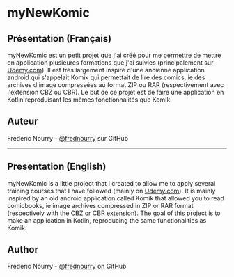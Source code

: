 myNewKomic
==========

Présentation (Français)
------------

myNewKomic est un petit projet que j'ai créé pour me permettre de mettre en application plusieures formations que j'ai suivies (principalement sur [Udemy.com][1]).
Il est très largement inspiré d'une ancienne application android qui s'appelait Komik qui permettait de lire des comics, ie des archives d'image compressées au format ZIP ou RAR (respectivement avec l'extension CBZ ou CBR). Le but de ce projet est de faire une application en Kotlin reproduisant les mêmes fonctionnalités que Komik.

Auteur
------
Frédéric Nourry - [@frednourry][2] sur GitHub


-----------------------------------

Presentation (English)
------------

myNewKomic is a little project that I created to allow me to apply several training courses that I have followed (mainly on [Udemy.com][1]). It is mainly inspired by an old android application called Komik that allowed you to read comicbooks, ie image archives compressed in ZIP or RAR format (respectively with the CBZ or CBR extension). The goal of this project is to make an application in Kotlin, reproducing the same functionalities as Komik. 

Author
------
Frederic Nourry - [@frednourry][2] on GitHub


[1]: https://www.udemy.com/
[2]: https://github.com/frednourry
